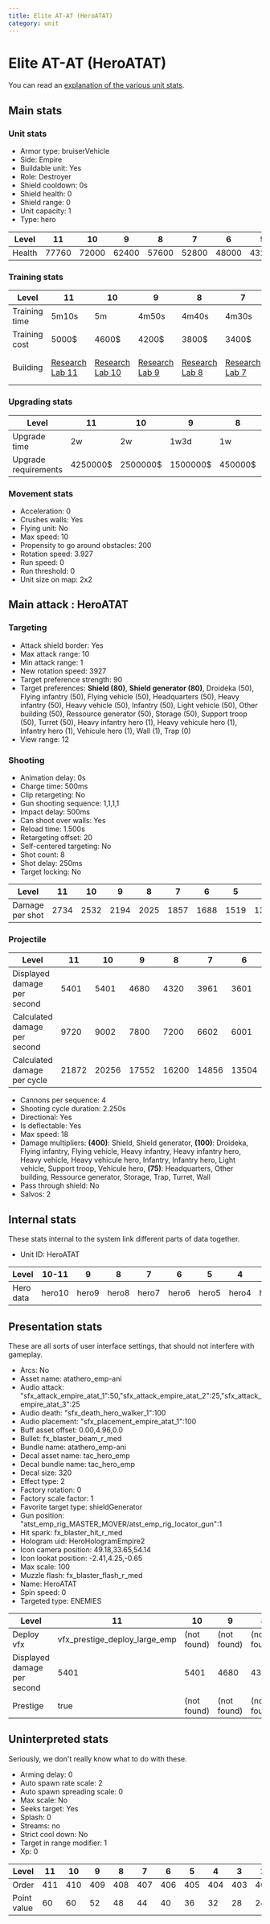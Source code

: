 ```yaml
---
title: Elite AT-AT (HeroATAT)
category: unit
---
```


# Elite AT-AT (HeroATAT)

You can read an [explanation  of the various unit stats](unitexplained.md).

## Main stats

### Unit stats

  * Armor type: bruiserVehicle
  * Side: Empire
  * Buildable unit: Yes
  * Role: Destroyer
  * Shield cooldown: 0s
  * Shield health: 0
  * Shield range: 0
  * Unit capacity: 1
  * Type: hero

|Level |11   |10   |9    |8    |7    |6    |5    |4    |3    |2    |1    |
|------|-----|-----|-----|-----|-----|-----|-----|-----|-----|-----|-----|
|Health|77760|72000|62400|57600|52800|48000|43200|38400|33600|28800|24000|


### Training stats

|Level        |11                                      |10                                      |9                                      |8                                      |7                                      |6                                      |5                                      |4                                      |3                                      |2                                      |1                                           |
|-------------|----------------------------------------|----------------------------------------|---------------------------------------|---------------------------------------|---------------------------------------|---------------------------------------|---------------------------------------|---------------------------------------|---------------------------------------|---------------------------------------|--------------------------------------------|
|Training time|5m10s                                   |5m                                      |4m50s                                  |4m40s                                  |4m30s                                  |4m20s                                  |4m10s                                  |4m                                     |3m50s                                  |3m40s                                  |3m30s                                       |
|Training cost|5000$                                   |4600$                                   |4200$                                  |3800$                                  |3400$                                  |3000$                                  |2600$                                  |2200$                                  |1800$                                  |1400$                                  |1000$                                       |
|Building     |[Research Lab 11](empireOffenseLab.html)|[Research Lab 10](empireOffenseLab.html)|[Research Lab 9](empireOffenseLab.html)|[Research Lab 8](empireOffenseLab.html)|[Research Lab 7](empireOffenseLab.html)|[Research Lab 6](empireOffenseLab.html)|[Research Lab 5](empireOffenseLab.html)|[Research Lab 4](empireOffenseLab.html)|[Research Lab 3](empireOffenseLab.html)|[Research Lab 2](empireOffenseLab.html)|[Hero Command 5](empireTacticalCommand.html)|


### Upgrading stats

|Level               |11      |10      |9       |8      |7      |6      |5     |4     |3     |2    |1    |
|--------------------|--------|--------|--------|-------|-------|-------|------|------|------|-----|-----|
|Upgrade time        |2w      |2w      |1w3d    |1w     |5d     |3d     |1d    |8h    |3h    |1h30m|0s   |
|Upgrade requirements|4250000$|2500000$|1500000$|450000$|225000$|135000$|50000$|20000$|10000$|5000$|6500$|


### Movement stats

  * Acceleration: 0
  * Crushes walls: Yes
  * Flying unit: No
  * Max speed: 10
  * Propensity to go around obstacles: 200
  * Rotation speed: 3.927
  * Run speed: 0
  * Run threshold: 0
  * Unit size on map: 2x2

## Main attack : HeroATAT

### Targeting

  * Attack shield border: Yes
  * Max attack range: 10
  * Min attack range: 1
  * New rotation speed: 3927
  * Target preference strength: 90
  * Target preferences: **Shield (80)**, **Shield generator (80)**, Droideka (50), Flying infantry (50), Flying vehicle (50), Headquarters (50), Heavy infantry (50), Heavy vehicle (50), Infantry (50), Light vehicle (50), Other building (50), Ressource generator (50), Storage (50), Support troop (50), Turret (50), Heavy infantry hero (1), Heavy vehicule hero (1), Infantry hero (1), Vehicule hero (1), Wall (1), Trap (0)
  * View range: 12

### Shooting

  * Animation delay: 0s
  * Charge time: 500ms
  * Clip retargeting: No
  * Gun shooting sequence: 1,1,1,1
  * Impact delay: 500ms
  * Can shoot over walls: Yes
  * Reload time: 1.500s
  * Retargeting offset: 20
  * Self-centered targeting: No
  * Shot count: 8
  * Shot delay: 250ms
  * Target locking: No

|Level          |11  |10  |9   |8   |7   |6   |5   |4   |3   |2   |1  |
|---------------|----|----|----|----|----|----|----|----|----|----|---|
|Damage per shot|2734|2532|2194|2025|1857|1688|1519|1350|1182|1013|844|


### Projectile

|Level                       |11   |10   |9    |8    |7    |6    |5    |4    |3   |2   |1   |
|----------------------------|-----|-----|-----|-----|-----|-----|-----|-----|----|----|----|
|Displayed damage per second |5401 |5401 |4680 |4320 |3961 |3601 |3240 |2880 |2521|2161|1800|
|Calculated damage per second|9720 |9002 |7800 |7200 |6602 |6001 |5400 |4800 |4202|3601|3000|
|Calculated damage per cycle |21872|20256|17552|16200|14856|13504|12152|10800|9456|8104|6752|


  * Cannons per sequence: 4
  * Shooting cycle duration: 2.250s
  * Directional: Yes
  * Is deflectable: Yes
  * Max speed: 18
  * Damage multipliers: **(400)**: Shield, Shield generator, **(100)**: Droideka, Flying infantry, Flying vehicle, Heavy infantry, Heavy infantry hero, Heavy vehicle, Heavy vehicule hero, Infantry, Infantry hero, Light vehicle, Support troop, Vehicule hero, **(75)**: Headquarters, Other building, Ressource generator, Storage, Trap, Turret, Wall
  * Pass through shield: No
  * Salvos: 2

## Internal stats

These stats internal to the system link different parts of data together.

  * Unit ID: HeroATAT

|Level    |10-11 |9    |8    |7    |6    |5    |4    |3    |2    |1    |
|---------|------|-----|-----|-----|-----|-----|-----|-----|-----|-----|
|Hero data|hero10|hero9|hero8|hero7|hero6|hero5|hero4|hero3|hero2|hero1|


## Presentation stats

These are all sorts of user interface settings, that should not interfere with gameplay.

  * Arcs: No
  * Asset name: atathero_emp-ani
  * Audio attack: "sfx_attack_empire_atat_1":50,"sfx_attack_empire_atat_2":25,"sfx_attack_empire_atat_3":25
  * Audio death: "sfx_death_hero_walker_1":100
  * Audio placement: "sfx_placement_empire_atat_1":100
  * Buff asset offset: 0.00,4.96,0.0
  * Bullet: fx_blaster_beam_r_med
  * Bundle name: atathero_emp-ani
  * Decal asset name: tac_hero_emp
  * Decal bundle name: tac_hero_emp
  * Decal size: 320
  * Effect type: 2
  * Factory rotation: 0
  * Factory scale factor: 1
  * Favorite target type: shieldGenerator
  * Gun position: "atst_emp_rig_MASTER_MOVER/atst_emp_rig_locator_gun":1
  * Hit spark: fx_blaster_hit_r_med
  * Hologram uid: HeroHologramEmpire2
  * Icon camera position: 49.18,33.65,54.14
  * Icon lookat position: -2.41,4.25,-0.65
  * Max scale: 100
  * Muzzle flash: fx_blaster_flash_r_med
  * Name: HeroATAT
  * Spin speed: 0
  * Targeted type: ENEMIES

|Level                      |11                           |10         |9          |8          |7          |6          |5          |4          |3          |2          |1          |
|---------------------------|-----------------------------|-----------|-----------|-----------|-----------|-----------|-----------|-----------|-----------|-----------|-----------|
|Deploy vfx                 |vfx_prestige_deploy_large_emp|(not found)|(not found)|(not found)|(not found)|(not found)|(not found)|(not found)|(not found)|(not found)|(not found)|
|Displayed damage per second|5401                         |5401       |4680       |4320       |3961       |3601       |3240       |2880       |2521       |2161       |1800       |
|Prestige                   |true                         |(not found)|(not found)|(not found)|(not found)|(not found)|(not found)|(not found)|(not found)|(not found)|(not found)|


## Uninterpreted stats

Seriously, we don't really know what to do with these.

  * Arming delay: 0
  * Auto spawn rate scale: 2
  * Auto spawn spreading scale: 0
  * Max scale: No
  * Seeks target: Yes
  * Splash: 0
  * Streams: no
  * Strict cool down: No
  * Target in range modifier: 1
  * Xp: 0

|Level      |11 |10 |9  |8  |7  |6  |5  |4  |3  |2  |1  |
|-----------|---|---|---|---|---|---|---|---|---|---|---|
|Order      |411|410|409|408|407|406|405|404|403|402|401|
|Point value|60 |60 |52 |48 |44 |40 |36 |32 |28 |24 |20 |


